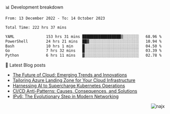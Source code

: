 📊 Development breakdown
<!--START_SECTION:waka-->

```txt
From: 13 December 2022 - To: 14 October 2023

Total Time: 222 hrs 37 mins

YAML              153 hrs 31 mins █████████████████▒░░░░░░░   68.96 %
PowerShell        24 hrs 21 mins  ██▓░░░░░░░░░░░░░░░░░░░░░░   10.94 %
Bash              10 hrs 1 min    █░░░░░░░░░░░░░░░░░░░░░░░░   04.50 %
Go                7 hrs 32 mins   █░░░░░░░░░░░░░░░░░░░░░░░░   03.39 %
Python            6 hrs 11 mins   ▓░░░░░░░░░░░░░░░░░░░░░░░░   02.78 %
```

<!--END_SECTION:waka-->

📕 Latest Blog posts

<!-- BLOG-POST-LIST:START -->
- [The Future of Cloud: Emerging Trends and Innovations](https://najx.dev/the-future-of-cloud-emerging-trends-and-innovations/)
- [Tailoring Azure Landing Zone for Your Cloud Infrastructure](https://najx.dev/tailoring-your-azure-landing-zone-for-cloud-infrastructure/)
- [Harnessing AI to Supercharge Kubernetes Operations](https://najx.dev/harnessing-ai-to-supercharge-kubernetes-operations/)
- [CI/CD Anti-Patterns: Causes, Consequences, and Solutions](https://najx.dev/cicd-anti-patterns/)
- [IPv6: The Evolutionary Step in Modern Networking](https://najx.dev/why-ipv6-is-the-future/)
<!-- BLOG-POST-LIST:END -->

<p align="right">
  <img src="https://komarev.com/ghpvc/?username=najx&label=GitHub%20Profile%20Views&color=yellow&style=flat" alt="najx" />
</p align="center">
